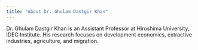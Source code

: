 ```yaml
---
title: "About Dr. Ghulam Dastgir Khan"
---
```


Dr. Ghulam Dastgir Khan is an Assistant Professor at Hiroshima University, IDEC Institute. His research focuses on development economics, extractive industries, agriculture, and migration.
